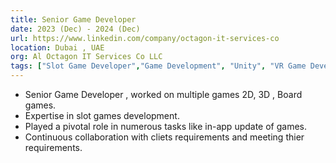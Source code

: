 ```yaml
---
title: Senior Game Developer
date: 2023 (Dec) - 2024 (Dec)
url: https://www.linkedin.com/company/octagon-it-services-co
location: Dubai , UAE
org: Al Octagon IT Services Co LLC 
tags: ["Slot Game Developer","Game Development", "Unity", "VR Game Developer" ]
---
```



- Senior Game Developer , worked on multiple games 2D, 3D , Board games.
- Expertise in slot games development.
- Played a pivotal role in numerous tasks like in-app update of games.
- Continuous collaboration with cliets requirements and meeting thier requirements.